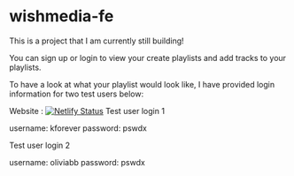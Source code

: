 # wishmedia-fe


This is a project that I am currently still building! 

You can sign up or login to view your create playlists and add tracks to your playlists.

To have a look at what your playlist would look like, I have provided login information for two test users below:

Website : [![Netlify Status](https://api.netlify.com/api/v1/badges/8153e92f-4add-4c52-9113-ca7b37b4f422/deploy-status)](https://app.netlify.com/sites/wishmedia/deploys)
Test user login 1

username: kforever 
password: pswdx


Test user login 2

username: oliviabb 
password: pswdx

